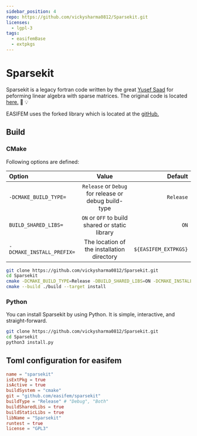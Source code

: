 ```yaml
---
sidebar_position: 4
repo: https://github.com/vickysharma0812/Sparsekit.git
licenses:
  - lgpl-3
tags:
  - easifemBase
  - extpkgs
---
```


# Sparsekit

Sparsekit is a legacy fortran code written by the great [Yusef Saad](https://en.wikipedia.org/wiki/Yousef_Saad) for peforming linear algebra with sparse matrices. The original code is located [here.](https://www-users.cs.umn.edu/~saad/software/SPARSKIT/) 🔗 💡

EASIFEM uses the forked library which is located at the [gitHub.](https://github.com/vickysharma0812/Sparsekit.git)

## Build

### CMake

Following options are defined:

| Option                    |                        Value                         |              Default |
| :------------------------ | :--------------------------------------------------: | -------------------: |
| `-DCMAKE_BUILD_TYPE=`     | `Release` or `Debug` for release or debug build-type |            `Release` |
| `BUILD_SHARED_LIBS=`      |   `ON` or `OFF` to build shared or static library    |                 `ON` |
| `-DCMAKE_INSTALL_PREFIX=` |      The location of the installation directory      | `${EASIFEM_EXTPKGS}` |

```sh
git clone https://github.com/vickysharma0812/Sparsekit.git
cd Sparsekit
cmake -DCMAKE_BUILD_TYPE=Release -DBUILD_SHARED_LIBS=ON -DCMAKE_INSTALL_PREFIX=${EASIFEM_EXTPKGS} -S ./ -B ./build
cmake --build ./build --target install
```

### Python

You can install Sparsekit by using Python. It is simple, interactive, and straight-forward.

```sh
git clone https://github.com/vickysharma0812/Sparsekit.git
cd Sparsekit
python3 install.py
```

## Toml configuration for easifem

```toml
name = "sparsekit"
isExtPkg = true
isActive = true
buildSystem = "cmake"
git = "github.com/easifem/sparsekit"
buildType = "Release" # "Debug", "Both"
buildSharedLibs = true
buildStaticLibs = true
libName = "Sparsekit"
runtest = true
license = "GPL3"
```
